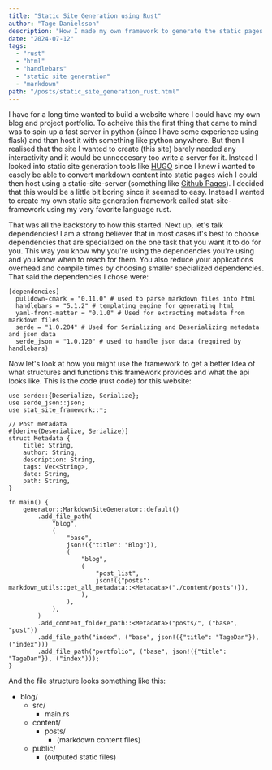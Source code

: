 ```yaml
---
title: "Static Site Generation using Rust"
author: "Tage Danielsson"
description: "How I made my own framework to generate the static pages on this site using rust"
date: "2024-07-12"
tags:
  - "rust"
  - "html"
  - "handlebars"
  - "static site generation"
  - "markdown"
path: "/posts/static_site_generation_rust.html"
---
```


I have for a long time wanted to build a website where I could have my own blog and project portfolio.
To acheive this the first thing that came to mind was to spin up a fast server in python (since I have some 
experience using flask) and than host it with something like python anywhere. 
But then I realised that the site I wanted to create (this site) barely needed any interactivity
and it would be unneccesary too write a server for it. Instead I looked into static site generation tools like
[HUGO](https://gohugo.io/) since I knew i wanted to easely be able to convert markdown content into static pages
wich I could then host using a static-site-server (something like [Github Pages](https://pages.github.com/)).
I decided that this would be a little bit boring since it seemed to easy. Instead I wanted to create my own 
static site generation framework called stat-site-framework using my very favorite language rust.

That was all the backstory to how this started. Next up, let's talk dependencies! 
I am a strong believer that in most cases it's best to choose dependencies that are 
specialized on the one task that you want it to do for you. This way you know why you're 
using the dependencies you're using and you know when to reach for them. You also reduce 
your applications overhead and compile times by choosing smaller specialized dependencies.
That said the dependencies I chose were:
```
[dependencies]
  pulldown-cmark = "0.11.0" # used to parse markdown files into html
  handlebars = "5.1.2" # templating engine for generating html
  yaml-front-matter = "0.1.0" # Used for extracting metadata from markdown files
  serde = "1.0.204" # Used for Serializing and Deserializing metadata and json data
  serde_json = "1.0.120" # used to handle json data (required by handlebars)
```

Now let's look at how you might use the framework to get a better Idea of 
what structures and functions this framework provides and what the api looks like.
This is the code (rust code) for this website:
``` 
use serde::{Deserialize, Serialize};
use serde_json::json;
use stat_site_framework::*;

// Post metadata
#[derive(Deserialize, Serialize)]
struct Metadata {
    title: String,
    author: String,
    description: String,
    tags: Vec<String>,
    date: String,
    path: String,
}

fn main() {
    generator::MarkdownSiteGenerator::default()
        .add_file_path(
            "blog",
            (
                "base",
                json!({"title": "Blog"}),
                (
                    "blog",
                    (
                        "post_list",
                        json!({"posts": markdown_utils::get_all_metadata::<Metadata>("./content/posts")}),
                    ),
                ),
            ),
        )
        .add_content_folder_path::<Metadata>("posts/", ("base", "post"))
        .add_file_path("index", ("base", json!({"title": "TageDan"}), ("index")))
        .add_file_path("portfolio", ("base", json!({"title": "TageDan"}), ("index")));
}
```
And the file structure looks something like this:

* blog/
    * src/
        * main.rs
    * content/
        * posts/
            * (markdown content files)
    * public/
        * (outputed static files)

